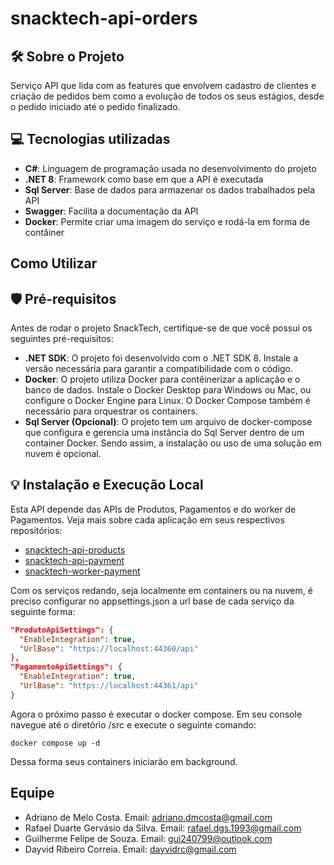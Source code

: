 # snacktech-api-orders

## 🛠️ Sobre o Projeto

Serviço API que lida com as features que envolvem cadastro de clientes e criação de pedidos bem como a evolução de todos os seus estágios, desde o pedido iniciado até o pedido finalizado.

## 💻 Tecnologias utilizadas

- **C#**: Linguagem de programação usada no desenvolvimento do projeto
- **.NET 8**: Framework como base em que a API é executada
- **Sql Server**: Base de dados para armazenar os dados trabalhados pela API
- **Swagger**: Facilita a documentação da API
- **Docker**: Permite criar uma imagem do serviço e rodá-la em forma de contâiner

## Como Utilizar

## 🛡️ Pré-requisitos

Antes de rodar o projeto SnackTech, certifique-se de que você possui os seguintes pré-requisitos:

- **.NET SDK**: O projeto foi desenvolvido com o .NET SDK 8. Instale a versão necessária para garantir a compatibilidade com o código.
- **Docker**: O projeto utiliza Docker para contêinerizar a aplicação e o banco de dados. Instale o Docker Desktop para Windows ou Mac, ou configure o Docker Engine para Linux. O Docker Compose também é necessário para orquestrar os containers.
- **Sql Server (Opcional)**: O projeto tem um arquivo de docker-compose que configura e gerencia uma instância do Sql Server dentro de um container Docker. Sendo assim, a instalação ou uso de uma solução em nuvem é opcional.

## 💡 Instalação e Execução Local

Esta API depende das APIs de Produtos, Pagamentos e do worker de Pagamentos. Veja mais sobre cada aplicação em seus respectivos repositórios:
- [snacktech-api-products](https://github.com/SnackTechTeam/snacktech-api-products)
- [snacktech-api-payment](https://github.com/SnackTechTeam/snacktech-api-payment)
- [snacktech-worker-payment](https://github.com/SnackTechTeam/snacktech-worker-payment)

Com os serviços redando, seja localmente em containers ou na nuvem, é preciso configurar no appsettings.json a url base de cada serviço da seguinte forma:

```json
"ProdutoApiSettings": {
  "EnableIntegration": true,
  "UrlBase": "https://localhost:44360/api"
},
"PagamentoApiSettings": {
  "EnableIntegration": true,
  "UrlBase": "https://localhost:44361/api"
}
```

Agora o próximo passo é executar o docker compose. Em seu console navegue até o diretório /src e execute o seguinte comando:
```
docker compose up -d
```
Dessa forma seus containers iniciarão em background.

## Equipe

* Adriano de Melo Costa. Email: adriano.dmcosta@gmail.com
* Rafael Duarte Gervásio da Silva. Email: rafael.dgs.1993@gmail.com
* Guilherme Felipe de Souza. Email: gui240799@outlook.com
* Dayvid Ribeiro Correia. Email: dayvidrc@gmail.com
